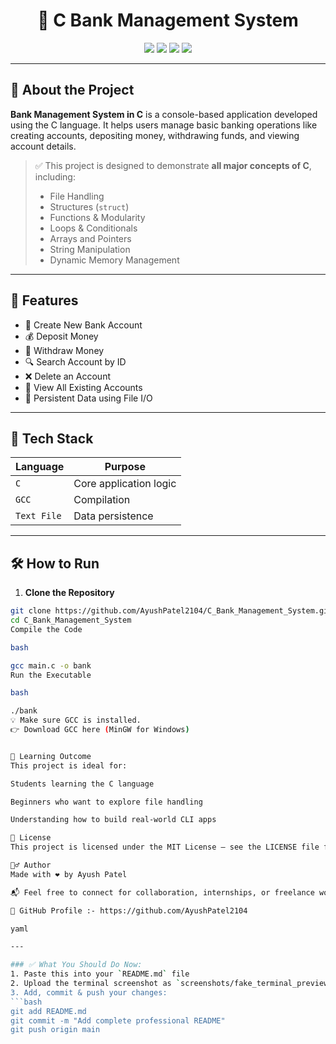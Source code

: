 <h1 align="center">🏦 C Bank Management System</h1>

<p align="center">
  <img src="https://img.shields.io/badge/C-language-blue?style=flat-square" />
  <img src="https://img.shields.io/github/languages/code-size/AyushPatel2104/C_Bank_Management_System?style=flat-square" />
  <img src="https://img.shields.io/github/last-commit/AyushPatel2104/C_Bank_Management_System?style=flat-square" />
  <img src="https://img.shields.io/github/license/AyushPatel2104/C_Bank_Management_System?style=flat-square" />
</p>

---

## 📌 About the Project

**Bank Management System in C** is a console-based application developed using the C language. It helps users manage basic banking operations like creating accounts, depositing money, withdrawing funds, and viewing account details.

> ✅ This project is designed to demonstrate **all major concepts of C**, including:
> - File Handling
> - Structures (`struct`)
> - Functions & Modularity
> - Loops & Conditionals
> - Arrays and Pointers
> - String Manipulation
> - Dynamic Memory Management

---

## 🚀 Features

- 🧾 Create New Bank Account  
- 💰 Deposit Money  
- 💸 Withdraw Money  
- 🔍 Search Account by ID  
- ❌ Delete an Account  
- 📄 View All Existing Accounts  
- 💾 Persistent Data using File I/O  

---

## 🔧 Tech Stack

| Language  | Purpose                |
|-----------|------------------------|
| `C`       | Core application logic |
| `GCC`     | Compilation             |
| `Text File` | Data persistence     |

---

## 🛠 How to Run

1. **Clone the Repository**
```bash
git clone https://github.com/AyushPatel2104/C_Bank_Management_System.git
cd C_Bank_Management_System
Compile the Code

bash

gcc main.c -o bank
Run the Executable

bash

./bank
💡 Make sure GCC is installed.
👉 Download GCC here (MinGW for Windows)


🧠 Learning Outcome
This project is ideal for:

Students learning the C language

Beginners who want to explore file handling

Understanding how to build real-world CLI apps

📄 License
This project is licensed under the MIT License – see the LICENSE file for details.

🙋‍♂️ Author
Made with ❤️ by Ayush Patel

📬 Feel free to connect for collaboration, internships, or freelance work!

🔗 GitHub Profile :- https://github.com/AyushPatel2104

yaml

---

### ✅ What You Should Do Now:
1. Paste this into your `README.md` file
2. Upload the terminal screenshot as `screenshots/fake_terminal_preview.png` (I'll help with that if needed)
3. Add, commit & push your changes:
```bash
git add README.md
git commit -m "Add complete professional README"
git push origin main
